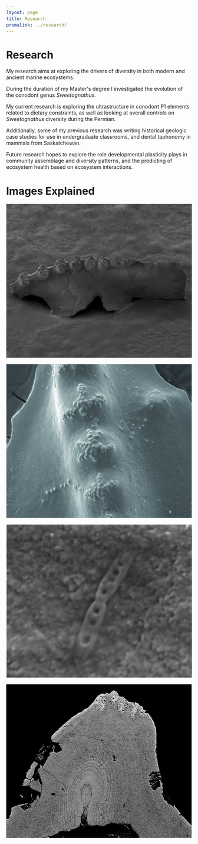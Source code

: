 ```yaml
---
layout: page
title: Research
premalink: ../research/
---
```


# Research

My research aims at exploring the drivers of diversity in both modern and ancient marine ecosystems.

During the duration of my Master's degree I investigated the evolution of the conodont genus *Sweetognathus*.

My current research is exploring the ultrastructure in conodont P1 elements related to dietary constraints, as well as looking at overall controls on *Sweetognathus* diversity during the Permian.

Additionally, some of my previous research was writing historical geologic case studies for use in undergraduate classrooms, and dental taphonomy in mammals from Saskatchewan.

Future research hopes to explore the role developmental plasticity plays in community assemblage and diversity patterns, and the predicting of ecosystem health based on ecosystem interactions.

# Images Explained

![Conodont Element](/img/portfolio-1.jpg)

![Conodont Element Functional Surface](/img/portfolio-2.jpg)

![Fossil Dental Bacteria](/img/portfolio-3.jpg)

![Conodont Element Histological Section](/img/portfolio-4.jpg)
